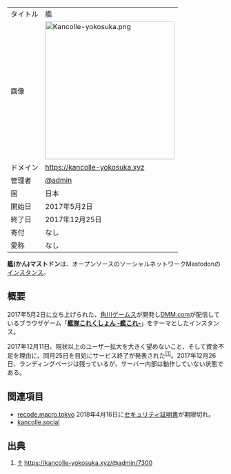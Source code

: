 <div>

|          |                                                                                                                                                                                                                                                                                                                                  |
|----------|----------------------------------------------------------------------------------------------------------------------------------------------------------------------------------------------------------------------------------------------------------------------------------------------------------------------------------|
| タイトル | 艦                                                                                                                                                                                                                                                                                                                               |
| 画像     | [<img src="/images/thumb/9/99/Kancolle-yokosuka.png/300px-Kancolle-yokosuka.png" srcset="/images/thumb/9/99/Kancolle-yokosuka.png/450px-Kancolle-yokosuka.png 1.5x, /images/9/99/Kancolle-yokosuka.png 2x" width="300" height="319" alt="Kancolle-yokosuka.png" />](/%E3%83%95%E3%82%A1%E3%82%A4%E3%83%AB:Kancolle-yokosuka.png) |
| ドメイン | <a href="https://kancolle-yokosuka.xyz" rel="nofollow">https://kancolle-yokosuka.xyz</a>                                                                                                                                                                                                                                         |
| 管理者   | <a href="https://kancolle-yokosuka.xyz/@admin" rel="nofollow">@admin</a>                                                                                                                                                                                                                                                         |
| 国       | 日本                                                                                                                                                                                                                                                                                                                             |
| 開始日   | 2017年5月2日                                                                                                                                                                                                                                                                                                                     |
| 終了日   | 2017年12月25日                                                                                                                                                                                                                                                                                                                   |
| 寄付     | なし                                                                                                                                                                                                                                                                                                                             |
| 愛称     | なし                                                                                                                                                                                                                                                                                                                             |

**艦(かん)マストドン**は、オープンソースのソーシャルネットワークMastodonの[インスタンス](/%E3%82%A4%E3%83%B3%E3%82%B9%E3%82%BF%E3%83%B3%E3%82%B9 "インスタンス")。

## 概要

2017年5月2日に立ち上げられた、[角川ゲームス](https://ja.wikipedia.org/wiki/%E8%A7%92%E5%B7%9D%E3%82%B2%E3%83%BC%E3%83%A0%E3%82%B9 "w:角川ゲームス")が開発し[DMM.com](https://ja.wikipedia.org/wiki/DMM.com "w:DMM.com")が配信しているブラウザゲーム「**[艦隊これくしょん -艦これ-](https://ja.wikipedia.org/wiki/%E8%89%A6%E9%9A%8A%E3%81%93%E3%82%8C%E3%81%8F%E3%81%97%E3%82%87%E3%82%93_-%E8%89%A6%E3%81%93%E3%82%8C- "w:艦隊これくしょん -艦これ-")**」をテーマとしたインスタンス。

2017年12月11日、現状以上のユーザー拡大を大きく望めないこと、そして資金不足を理由に、同月25日を目処にサービス終了が発表された<sup>[\[1\]](#cite_note-1)</sup>。2017年12月26日、ランディングページは残っているが、サーバー内部は動作していない状態である。

## 関連項目

-   [recode.macro.tokyo](/Recode.macro.tokyo "Recode.macro.tokyo") 2018年4月16日に[セキュリティ証明書](/%E3%82%BB%E3%82%AD%E3%83%A5%E3%83%AA%E3%83%86%E3%82%A3%E8%A8%BC%E6%98%8E%E6%9B%B8 "セキュリティ証明書")が期限切れ。
-   [kancolle.social](/Kancolle.social "Kancolle.social")

## 出典

<div>

1.  <span id="cite_note-1">[↑](#cite_ref-1) <a href="https://kancolle-yokosuka.xyz/@admin/7300" rel="nofollow">https://kancolle-yokosuka.xyz/@admin/7300</a></span>

</div>

</div>
